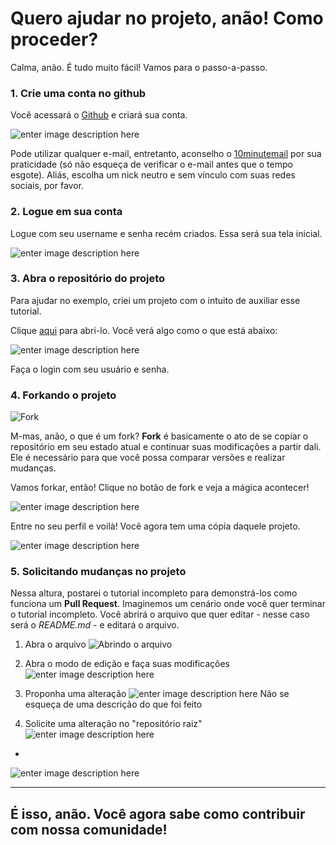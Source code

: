 # Quero ajudar no projeto, anão! Como proceder?

Calma, anão. É tudo muito fácil! Vamos para o passo-a-passo.

### 1. Crie uma conta no github

Você acessará o [Github](https://github.com) e criará sua conta.

![enter image description here](https://i.imgur.com/zJIcSIX.png "Home Github")

Pode utilizar qualquer e-mail, entretanto, aconselho o [10minutemail](https://10minutemail.com/10MinuteMail/index.html) por sua praticidade (só não esqueça de verificar o e-mail antes que o tempo esgote). Aliás, escolha um nick neutro e sem vínculo com suas redes sociais, por favor.

### 2. Logue em sua conta

Logue com seu username e senha recém criados. Essa será sua tela inicial.

![enter image description here](https://i.imgur.com/E3Kfyot.png "Github Login")


### 3. Abra o repositório do projeto

Para ajudar no exemplo, criei um projeto com o intuito de auxiliar esse tutorial.

Clique [aqui](https://github.com/anonynom/tutorial-27chan "Repositório do Tutorial") para abri-lo. Você verá algo como o que está abaixo:

![enter image description here](https://i.imgur.com/hfjOmLP.png "Tela do repositório")

Faça o login com seu usuário e senha.

### 4. Forkando o projeto

![](https://upload.wikimedia.org/wikipedia/commons/3/38/GitHub_Fork_Button.png "Fork")

M-mas, anão, o que é um fork?
**Fork** é basicamente o ato de se copiar o repositório em seu estado atual e continuar suas modificações a partir dali. Ele é necessário para que você possa comparar versões e realizar mudanças.

Vamos forkar, então! Clique no botão de fork e veja a mágica acontecer!

![enter image description here](https://i.imgur.com/ioBjbA4.png)

Entre no seu perfil e voilà! Você agora tem uma cópia daquele projeto.

![enter image description here](https://i.imgur.com/ydYS1uR.png)

### 5. Solicitando mudanças no projeto

Nessa altura, postarei o tutorial incompleto para demonstrá-los como funciona um **Pull Request**. Imaginemos um cenário onde você quer terminar o tutorial incompleto. Você abrirá o arquivo que quer editar - nesse caso será o *README.md* - e editará o arquivo.
	
	
1. Abra o arquivo
 ![](https://i.imgur.com/0F7j9qb.png "Abrindo o arquivo") 

2. Abra o modo de edição e faça suas modificações
![enter image description here](https://i.imgur.com/oL1v23h.png "Modo de edição") 

3. Proponha uma alteração
![enter image description here](https://i.imgur.com/LCuvYFa.png "Propondo um alteração")
Não se esqueça de uma descrição do que foi feito

4. Solicite uma alteração no "repositório raiz"
![enter image description here](https://i.imgur.com/pVpqmg7.png "Solicitando uma alteração")
-
![enter image description here](https://i.imgur.com/lQdbHLd.png)

---

## É isso, anão. Você agora sabe como contribuir com nossa comunidade!
